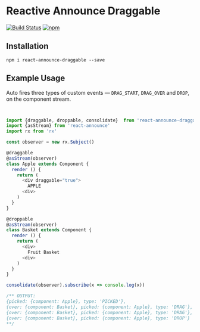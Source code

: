 # Reactive Announce Draggable
[![Build Status][travis-ci-icon]][travis-ci]
[![npm][npm-icon]][npm]

## Installation

```
npm i react-announce-draggable --save
```

## Example Usage

Auto fires three types of custom events — `DRAG_START`, `DRAG_OVER` and `DROP`, on the component stream.

```javascript


import {draggable, droppable, consolidate}  from 'react-announce-draggable'
import {asStream} from 'react-announce'
import rx from 'rx'

const observer = new rx.Subject()

@draggable
@asStream(observer)
class Apple extends Component {
  render () {
    return (
      <div draggable="true">
        APPLE
      <div>
    )
  }
}

@droppable
@asStream(observer)
class Basket extends Component {
  render () {
    return (
      <div>
        Fruit Basket
      <div>
    )
  }
}

consolidate(observer).subscribe(x => console.log(x))

/** OUTPUT:
{picked: {component: Apple}, type: 'PICKED'},
{over: {component: Basket}, picked: {component: Apple}, type: 'DRAG'},
{over: {component: Basket}, picked: {component: Apple}, type: 'DRAG'},
{over: {component: Basket}, picked: {component: Apple}, type: 'DROP'}
**/


```

[travis-ci-icon]: https://travis-ci.org/tusharmath/react-announce-draggable.svg?branch=master
[travis-ci]: https://travis-ci.org/tusharmath/react-announce-draggable
[npm-icon]: https://img.shields.io/npm/v/react-announce-draggable.svg
[npm]: https://www.npmjs.com/package/react-announce-draggable
